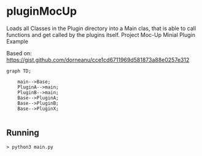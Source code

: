 # pluginMocUp
Loads all Classes in the Plugin directory into a Main clas, that is able to call functions and get called by the 
plugins itself.
Project Moc-Up
Minial Plugin Example

Based on: https://gist.github.com/dorneanu/cce1cd6711969d581873a88e0257e312


```mermaid
graph TD;

    main-->Base;
    PluginA-->main;
    PluginB-->main; 
    Base-->PluginA;
    Base-->PluginB;
    Base-->PluginX;
 
```

## Running
````
> python3 main.py
````